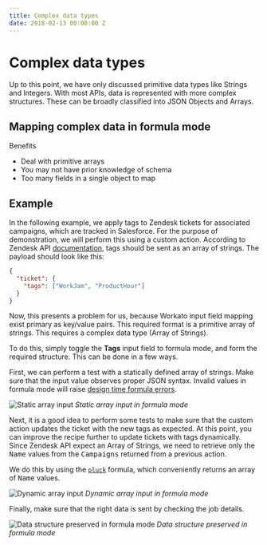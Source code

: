 ```yaml
---
title: Complex data types
date: 2018-02-13 00:00:00 Z
---
```


# Complex data types
Up to this point, we have only discussed primitive data types like Strings and Integers. With most APIs, data is represented with more complex structures. These can be broadly classified into JSON Objects and Arrays.

## Mapping complex data in formula mode
Benefits
  - Deal with primitive arrays
  - You may not have prior knowledge of schema
  - Too many fields in a single object to map

## Example
In the following example, we apply tags to Zendesk tickets for associated campaigns, which are tracked in Salesforce. For the purpose of demonstration, we will perform this using a custom action. According to Zendesk API [documentation](https://developer.zendesk.com/rest_api/docs/core/tickets#update-ticket), tags should be sent as an array of strings. The payload should look like this:

```json
{
  "ticket": {
    "tags": ["WorkJam", "ProductHour"]
  }
}
```

Now, this presents a problem for us, because Workato input field mapping exist primary as key/value pairs. This required format is a primitive array of strings. This requires a complex data type (Array of Strings).

To do this, simply toggle the **Tags** input field to formula mode, and form the required structure. This can be done in a few ways.

First, we can perform a test with a statically defined array of strings. Make sure that the input value observes proper JSON syntax. Invalid values in formula mode will raise [design time formula errors](/recipes/recipe-design-time-errors.md#design-time-formula-errors).

![Static array input](~@img/formula-docs/formula-static-array-input.png)
*Static array input in formula mode*

Next, it is a good idea to perform some tests to make sure that the custom action updates the ticket with the new tags as expected. At this point, you can improve the recipe further to update tickets with tags dynamically. Since Zendesk API expect an Array of Strings, we need to retrieve only the <kbd>Name</kbd> values from the <kbd>Campaigns</kbd> returned from a previous action.

We do this by using the [`pluck`](/formulas/array-list-formulas.md#pluck) formula, which conveniently returns an array of <kbd>Name</kbd> values.

![Dynamic array input](~@img/formula-docs/formula-dynamic-array-input.png)
*Dynamic array input in formula mode*

Finally, make sure that the right data is sent by checking the job details.

![Data structure preserved in formula mode](~@img/formula-docs/formula-array-job-details.png)
*Data structure preserved in formula mode*
